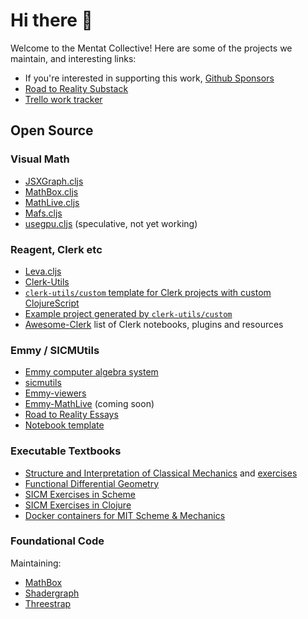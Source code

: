 # Hi there 👋

Welcome to the Mentat Collective! Here are some of the projects we maintain, and interesting links:

- If you're interested in supporting this work, [Github Sponsors](https://github.com/sponsors/sritchie)
- [Road to Reality Substack](https://roadtoreality.substack.com/)
- [Trello work tracker](https://trello.com/b/x3Z275Ol/open-source)

## Open Source

### Visual Math

- [JSXGraph.cljs](https://github.com/mentat-collective/jsxgraph.cljs)
- [MathBox.cljs](https://github.com/mentat-collective/mathbox.cljs)
- [MathLive.cljs](https://github.com/mentat-collective/mathlive.cljs)
- [Mafs.cljs](https://github.com/mentat-collective/mafs.cljs)
- [usegpu.cljs](https://github.com/mentat-collective/usegpu.cljs) (speculative, not yet working)

### Reagent, Clerk etc

- [Leva.cljs](https://github.com/mentat-collective/leva.cljs)
- [Clerk-Utils](https://github.com/mentat-collective/clerk-utils)
- [`clerk-utils/custom` template for Clerk projects with custom ClojureScript](https://github.com/mentat-collective/Clerk-Utils/tree/main/resources/clerk_utils/custom)
- [Example project generated by `clerk-utils/custom`](https://github.com/mentat-collective/clerk-utils-custom-template)
- [Awesome-Clerk](https://github.com/mentat-collective/awesome-clerk) list of Clerk notebooks, plugins and resources

### Emmy / SICMUtils

- [Emmy computer algebra system](https://github.com/mentat-collective/emmy)
- [sicmutils](https://github.com/sicmutils/sicmutils)
- [Emmy-viewers](https://github.com/mentat-collective/emmy-viewers)
- [Emmy-MathLive](https://github.com/mentat-collective/emmy-mathlive) (coming soon)
- [Road to Reality Essays](https://github.com/mentat-collective/road-to-reality)
- [Notebook template](https://github.com/mentat-collective/notebook-template)

### Executable Textbooks

- [Structure and Interpretation of Classical Mechanics](https://github.com/mentat-collective/sicm-book) and [exercises](https://github.com/mentat-collective/sicm-exercises)
- [Functional Differential Geometry](https://github.com/mentat-collective/fdg-book)
- [SICM Exercises in Scheme](https://github.com/mentat-collective/sicm-scheme-exercises)
- [SICM Exercises in Clojure](https://github.com/mentat-collective/sicm-clj-exercises)
- [Docker containers for MIT Scheme & Mechanics](https://github.com/mentat-collective/mit-scheme-docker)

### Foundational Code

Maintaining:

- [MathBox](https://github.com/unconed/mathbox)
- [Shadergraph](https://github.com/unconed/shadergraph)
- [Threestrap](https://github.com/unconed/threestrap)
